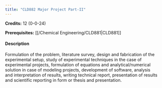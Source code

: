 ```yaml
---
title: "CLD882 Major Project Part-II"
---
```

**Credits:** 12 (0-0-24)

**Prerequisites:** [[/Chemical Engineering/CLD881|CLD881]]

#### Description
Formulation of the problem, literature survey, design and fabrication of the experimental setup, study of experimental techniques in the case of experimental projects, formulation of equations and analytical/numerical solution in case of modeling projects, development of software, analysis and interpretation of results, writing technical report, presentation of results and scientific reporting in form or thesis and presentation.